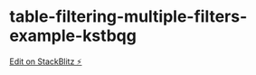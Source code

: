 # table-filtering-multiple-filters-example-kstbqg

[Edit on StackBlitz ⚡️](https://stackblitz.com/edit/table-filtering-multiple-filters-example-kstbqg)